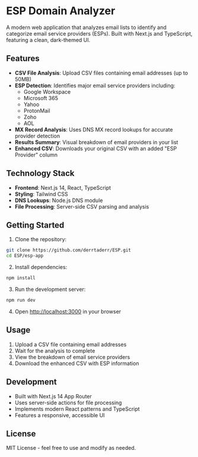 # ESP Domain Analyzer

A modern web application that analyzes email lists to identify and categorize email service providers (ESPs). Built with Next.js and TypeScript, featuring a clean, dark-themed UI.

## Features

- **CSV File Analysis**: Upload CSV files containing email addresses (up to 50MB)
- **ESP Detection**: Identifies major email service providers including:
  - Google Workspace
  - Microsoft 365
  - Yahoo
  - ProtonMail
  - Zoho
  - AOL
- **MX Record Analysis**: Uses DNS MX record lookups for accurate provider detection
- **Results Summary**: Visual breakdown of email providers in your list
- **Enhanced CSV**: Downloads your original CSV with an added "ESP Provider" column

## Technology Stack

- **Frontend**: Next.js 14, React, TypeScript
- **Styling**: Tailwind CSS
- **DNS Lookups**: Node.js DNS module
- **File Processing**: Server-side CSV parsing and analysis

## Getting Started

1. Clone the repository:
```bash
git clone https://github.com/derrtaderr/ESP.git
cd ESP/esp-app
```

2. Install dependencies:
```bash
npm install
```

3. Run the development server:
```bash
npm run dev
```

4. Open [http://localhost:3000](http://localhost:3000) in your browser

## Usage

1. Upload a CSV file containing email addresses
2. Wait for the analysis to complete
3. View the breakdown of email service providers
4. Download the enhanced CSV with ESP information

## Development

- Built with Next.js 14 App Router
- Uses server-side actions for file processing
- Implements modern React patterns and TypeScript
- Features a responsive, accessible UI

## License

MIT License - feel free to use and modify as needed.
